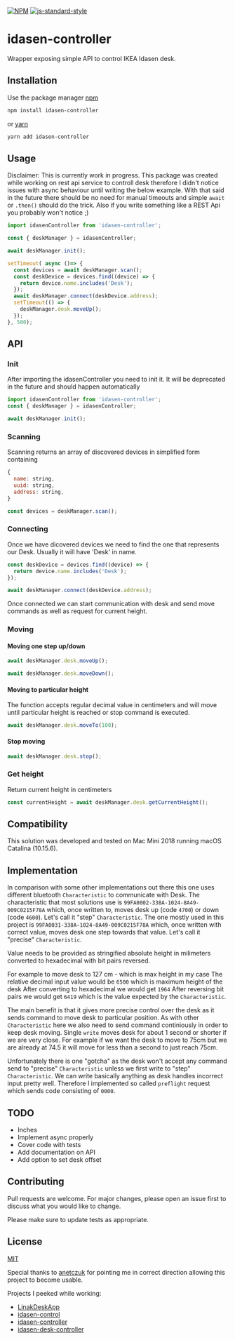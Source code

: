 [![NPM](https://nodei.co/npm/idasen-controller.png)](https://npmjs.org/package/idasen-controller) 
[![js-standard-style](https://cdn.rawgit.com/standard/standard/master/badge.svg)](http://standardjs.com)

# idasen-controller

Wrapper exposing simple API to control IKEA Idasen desk.

## Installation

Use the package manager [npm](https://www.npmjs.com)

```bash
npm install idasen-controller
```

or [yarn](https://yarnpkg.com)

```bash
yarn add idasen-controller
```

## Usage
Disclaimer: This is currently work in progress.
This package was created while working on rest api service to controll desk therefore I didn't notice issues with async behaviour until writing the below example. 
With that said in the future there should be no need for manual timeouts and simple `await` or `.then()` should do the trick. Also if you write something like a REST Api you probably won't notice ;) 

```javascript
import idasenController from 'idasen-controller';

const { deskManager } = idasenController;

await deskManager.init();

setTimeout( async ()=> {
  const devices = await deskManager.scan();
  const deskDevice = devices.find((device) => {
    return device.name.includes('Desk');
  });
  await deskManager.connect(deskDevice.address);
  setTimeout(() => {
    deskManager.desk.moveUp();
  });
}, 500);
```

## API

### Init
After importing the idasenController you need to init it. It will be deprecated in the future and should happen automatically

```javascript
import idasenController from 'idasen-controller';
const { deskManager } = idasenController;

await deskManager.init();
```

### Scanning
Scanning returns an array of discovered devices in simplified form containing 
```javascript
{
  name: string,
  uuid: string,
  address: string,
}
```

```javascript
const devices = deskManager.scan();
```

### Connecting
Once we have dicovered devices we need to find the one that represents our Desk. Usually it will have 'Desk' in name.

```javascript
const deskDevice = devices.find((device) => {
  return device.name.includes('Desk');
});

await deskManager.connect(deskDevice.address);
```

Once connected we can start communication with desk and send move commands as well as request for current height.

### Moving
#### Moving one step up/down

```javascript
await deskManager.desk.moveUp();
```

```javascript
await deskManager.desk.moveDown();
```

#### Moving to particular height
The function accepts regular decimal value in centimeters and will move until particular height is reached or stop command is executed.

```javascript
await deskManager.desk.moveTo(100);
```

#### Stop moving

```javascript
await deskManager.desk.stop();
```

### Get height
Return current height in centimeters
```javascript
const currentHeight = await deskManager.desk.getCurrentHeight();
```

## Compatibility
This solution was developed and tested on Mac Mini 2018 running macOS Catalina (10.15.6).

## Implementation
In comparison with some other implementations out there this one uses different bluetooth `Characteristic` to communicate with Desk.
The characteristic that most solutions use is `99FA0002-338A-1024-8A49-009C0215F78A` which, once written to, moves desk up (code `4700`) or down (code `4600`). Let's call it "step" `Characteristic`.
The one mostly used in this project is `99FA0031-338A-1024-8A49-009C0215F78A` which, once written with correct value, moves desk one step towards that value. Let's call it "precise" `Characteristic`.

Value needs to be provided as stringified absolute height in milimeters converted to hexadecimal with bit pairs reversed.

For example to move desk to 127 cm - which is max height in my case
The relative decimal input value would be `6500` which is maximum height of the desk
After converting to hexadecimal we would get `1964`
After reversing bit pairs we would get `6419` which is the value expected by the `Characteristic`.

The main benefit is that it gives more precise control over the desk as it sends command to move desk to particular position. 
As with other `Characteristic` here we also need to send command continiously in order to keep desk moving. 
Single `write` moves desk for about 1 second or shorter if we are very close. 
For example if we want the desk to move to 75cm but we are already at 74.5 it will move for less than a second to just reach 75cm.

Unfortunately there is one "gotcha" as the desk won't accept any command send to "precise" `Characteristic` unless we first write to "step" `Characteristic`. 
We can write basically anything as desk handles incorrect input pretty well. Therefore I implemented so called `preflight` request which sends code consisting of `0000`.

## TODO
- Inches
- Implement async properly
- Cover code with tests
- Add documentation on API
- Add option to set desk offset

## Contributing
Pull requests are welcome. For major changes, please open an issue first to discuss what you would like to change.

Please make sure to update tests as appropriate.

## License
[MIT](https://choosealicense.com/licenses/mit/)

Special thanks to [anetczuk](https://github.com/anetczuk) for pointing me in correct direction allowing this project to become usable.

Projects I peeked while working:
- [LinakDeskApp](https://github.com/anetczuk/LinakDeskApp)
- [idasen-control](https://github.com/mitsuhiko/idasen-control)
- [idasen-controller](https://github.com/rhyst/idasen-controller)
- [idasen-desk-controller](https://github.com/nconrad/idasen-desk-controller)
